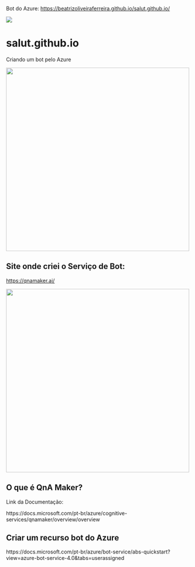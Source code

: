 Bot do Azure: https://beatrizoliveiraferreira.github.io/salut.github.io/
<p> 
  <img src="https://cdn.pixabay.com/photo/2019/01/16/20/52/chatbot-3936760_1280.jpg"/>
</p>

# salut.github.io
<p> Criando um bot pelo Azure </p>
<img src="https://i2.paste.pics/GIHTB.png?trs=fbd32904bcacfc056580f21a58683fca4eb028a3f868e0695f4a61f0369226c6" width=500 />

## Site onde criei o Serviço de Bot: 
https://qnamaker.ai/ 
<p>
  <img src="https://i2.paste.pics/GIHV7.png?trs=fbd32904bcacfc056580f21a58683fca4eb028a3f868e0695f4a61f0369226c6"width=500/>
</p>

## O que é QnA Maker?
Link da Documentação: 
<p> https://docs.microsoft.com/pt-br/azure/cognitive-services/qnamaker/overview/overview </p>

## Criar um recurso bot do Azure
<p> https://docs.microsoft.com/pt-br/azure/bot-service/abs-quickstart?view=azure-bot-service-4.0&tabs=userassigned </p>

